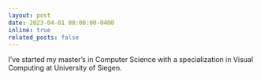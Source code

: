 ```yaml
---
layout: post
date: 2023-04-01 08:00:00-0400
inline: true
related_posts: false
---
```


I’ve started my master’s in Computer Science with a specialization in Visual Computing at University of Siegen.


